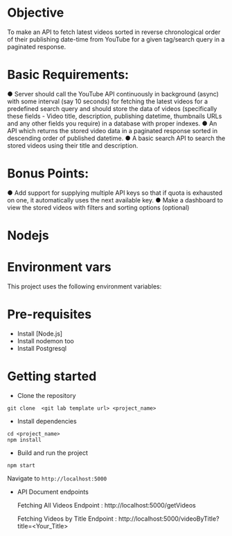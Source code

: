 # Objective
To make an API to fetch latest videos sorted in reverse chronological order of their
publishing date-time from YouTube for a given tag/search query in a paginated response.
# Basic Requirements:
● Server should call the YouTube API continuously in background (async) with some
interval (say 10 seconds) for fetching the latest videos for a predefined search query
and should store the data of videos (specifically these fields - Video title, description,
publishing datetime, thumbnails URLs and any other fields you require) in a database
with proper indexes.
● An API which returns the stored video data in a paginated response sorted in
descending order of published datetime.
● A basic search API to search the stored videos using their title and description.
# Bonus Points:
● Add support for supplying multiple API keys so that if quota is exhausted on one, it
automatically uses the next available key.
● Make a dashboard to view the stored videos with filters and sorting options (optional)

# Nodejs

# Environment vars
This project uses the following environment variables:

# Pre-requisites
- Install [Node.js]
- Install nodemon too
- Install Postgresql

# Getting started
- Clone the repository
```
git clone  <git lab template url> <project_name>
```
- Install dependencies
```
cd <project_name>
npm install
```
- Build and run the project
```
npm start
```
  Navigate to `http://localhost:5000`

- API Document endpoints

  Fetching All Videos Endpoint : http://localhost:5000/getVideos

  Fetching Videos by Title  Endpoint : http://localhost:5000/videoByTitle?title=<Your_Title>
